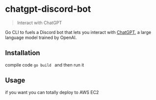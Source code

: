 # chatgpt-discord-bot

> Interact with ChatGPT

Go CLI to fuels a Discord bot that lets you interact with [ChatGPT](https://openai.com/blog/chatgpt/), a large language model trained by OpenAI.

## Installation

compile code `go build ` and then run it

## Usage

if you want you can totally deploy to AWS EC2
